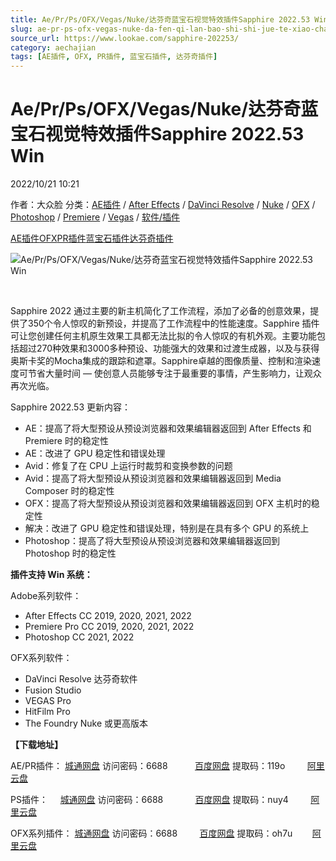 ```yaml
---
title: Ae/Pr/Ps/OFX/Vegas/Nuke/达芬奇蓝宝石视觉特效插件Sapphire 2022.53 Win
slug: ae-pr-ps-ofx-vegas-nuke-da-fen-qi-lan-bao-shi-shi-jue-te-xiao-cha-jian-sapphire-2022-53-win
source_url: https://www.lookae.com/sapphire-202253/
category: aechajian
tags: [AE插件, OFX, PR插件, 蓝宝石插件, 达芬奇插件]
---
```

# Ae/Pr/Ps/OFX/Vegas/Nuke/达芬奇蓝宝石视觉特效插件Sapphire 2022.53 Win

2022/10/21 10:21

作者：大众脸
分类：[AE插件](https://www.lookae.com/after-effects/aechajian/) / [After Effects](https://www.lookae.com/after-effects/) / [DaVinci Resolve](https://www.lookae.com/qitarjcj/resolvezy/) / [Nuke](https://www.lookae.com/qitarjcj/nukezy/) / [OFX](https://www.lookae.com/qitarjcj/ofxzy/) / [Photoshop](https://www.lookae.com/qitarjcj/pszy/) / [Premiere](https://www.lookae.com/qitarjcj/premierezy/) / [Vegas](https://www.lookae.com/qitarjcj/vegaszy/) / [软件/插件](https://www.lookae.com/qitarjcj/)

[AE插件](https://www.lookae.com/tag/ae%e6%8f%92%e4%bb%b6/)[OFX](https://www.lookae.com/tag/ofx/)[PR插件](https://www.lookae.com/tag/pr%e6%8f%92%e4%bb%b6/)[蓝宝石插件](https://www.lookae.com/tag/%e8%93%9d%e5%ae%9d%e7%9f%b3%e6%8f%92%e4%bb%b6/)[达芬奇插件](https://www.lookae.com/tag/%e8%be%be%e8%8a%ac%e5%a5%87%e6%8f%92%e4%bb%b6/)

![Ae/Pr/Ps/OFX/Vegas/Nuke/达芬奇蓝宝石视觉特效插件Sapphire 2022.53 Win](https://www.lookae.com/wp-content/uploads/2022/05/Sapphire-2022.5-Adobe.jpg "Ae/Pr/Ps/OFX/Vegas/Nuke/达芬奇蓝宝石视觉特效插件Sapphire 2022.53 Win-LookAE.com")

[﻿﻿﻿﻿﻿](https://cloud.video.taobao.com//play/u/705956171/p/1/e/6/t/1/361400753859.mp4)

Sapphire 2022 通过主要的新主机简化了工作流程，添加了必备的创意效果，提供了350个令人惊叹的新预设，并提高了工作流程中的性能速度。Sapphire 插件可让您创建任何主机原生效果工具都无法比拟的令人惊叹的有机外观。主要功能包括超过270种效果和3000多种预设、功能强大的效果和过渡生成器，以及与获得奥斯卡奖的Mocha集成的跟踪和遮罩。Sapphire卓越的图像质量、控制和渲染速度可节省大量时间 — 使创意人员能够专注于最重要的事情，产生影响力，让观众再次光临。

Sapphire 2022.53 更新内容：

* AE：提高了将大型预设从预设浏览器和效果编辑器返回到 After Effects 和 Premiere 时的稳定性
* AE：改进了 GPU 稳定性和错误处理
* Avid：修复了在 CPU 上运行时裁剪和变换参数的问题
* Avid：提高了将大型预设从预设浏览器和效果编辑器返回到 Media Composer 时的稳定性
* OFX：提高了将大型预设从预设浏览器和效果编辑器返回到 OFX 主机时的稳定性
* 解决：改进了 GPU 稳定性和错误处理，特别是在具有多个 GPU 的系统上
* Photoshop：提高了将大型预设从预设浏览器和效果编辑器返回到 Photoshop 时的稳定性

**插件支持 Win 系统：**

Adobe系列软件：

* After Effects CC 2019, 2020, 2021, 2022
* Premiere Pro CC 2019, 2020, 2021, 2022
* Photoshop CC 2021, 2022

OFX系列软件：

* DaVinci Resolve 达芬奇软件
* Fusion Studio
* VEGAS Pro
* HitFilm Pro
* The Foundry Nuke 或更高版本

**【下载地址】**

AE/PR插件： [城通网盘](https://url70.ctfile.com/f/2827370-698042145-6dcbdd?p=4431) 访问密码：6688           [百度网盘](https://pan.baidu.com/s/1qZRuDDtRLweqYXSiDrjhDg?pwd=119o) 提取码：119o         [阿里云盘](https://www.aliyundrive.com/s/rnkgxYXzmBY)

PS插件：     [城通网盘](https://url70.ctfile.com/f/2827370-698042098-1db6df?p=4431) 访问密码：6688             [百度网盘](https://pan.baidu.com/s/1kL1-qLiFYMmGL_zdm4VMog?pwd=nuy4) 提取码：nuy4         [阿里云盘](https://www.aliyundrive.com/s/hx1cmmjvatS)

OFX系列插件： [城通网盘](https://url70.ctfile.com/f/2827370-698042107-78cb74?p=4431) 访问密码：6688         [百度网盘](https://pan.baidu.com/s/1c17pk7GSMn1kZkN0IF9R_A?pwd=oh7u) 提取码：oh7u        [阿里云盘](https://www.aliyundrive.com/s/qNwfT9s1inU)
